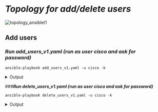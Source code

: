 
# ***Topology for add/delete users***

![topology_ansiblet1](https://user-images.githubusercontent.com/50756076/58367722-a2c46780-7ee2-11e9-83c0-2cfe1c9e01cd.jpg)

## Add users

### ***Run add_users_v1.yaml (run as user cisco and ask for password)***
```
ansible-playbook add_users_v1.yaml -u cisco -k
```
<details>
<summary>Output</summary>
<pre>

PLAY [Routers] *******************************************************************************************************************

TASK [Add users cli] *************************************************************************************************************
changed: [R10]
changed: [R4]
changed: [R1]
changed: [R7]
changed: [R2]
changed: [R3]
changed: [R8]
changed: [R5]
changed: [R9]
changed: [R6]

TASK [Show users] ****************************************************************************************************************
ok: [R10]
ok: [R1]
ok: [R7]
ok: [R4]
ok: [R2]
ok: [R8]
ok: [R3]
ok: [R5]
ok: [R9]
ok: [R6]

TASK [debug] *********************************************************************************************************************
ok: [R7] => {
    "user.stdout_lines": [
        [
            "username cisco privilege 15 secret 5 $1$JhMs$md2lzXu6XVeRCpqf7Fkxj0",
            "username krzys privilege 15 secret 5 $1$xPEr$L0/2HtroxrIx/pKhRbfQe1",
            "username maciek privilege 15 secret 5 $1$4J4C$WHvkmpho/OFJ3eejotrUE1",
            "username adam privilege 15 secret 5 $1$4kcA$9Nj/hsXSrvrRLWu47KLLQ0",
            "username ola privilege 15 secret 5 $1$C4dh$jxEbth2oaH.1NYdFf6jSl."
        ]
    ]
}
ok: [R2] => {
    "user.stdout_lines": [
        [
            "username cisco privilege 15 secret 5 $1$OM/E$VswczdJwbqvFfLcthiGaA0",
            "username krzys privilege 15 secret 5 $1$dhWR$4sIbkz011mAEcZ95KY5yY1",
            "username maciek privilege 15 secret 5 $1$F3at$LFjRc5GkhkN5yuYwiTNWA0",
            "username adam privilege 15 secret 5 $1$jGX.$H6ULOfv5PeDHvJSv1DSfZ0",
            "username ola privilege 15 secret 5 $1$CO5v$.2cfE63OjszLvUUrRSyVh."
        ]
    ]
}
ok: [R10] => {
    "user.stdout_lines": [
        [
            "username cisco privilege 15 secret 5 $1$eZ7H$Q.5UxpjUWNDKZde3mdhO/0",
            "username krzys privilege 15 secret 5 $1$EGF2$IqRapRvy1LA8kqalPSfBG/",
            "username maciek privilege 15 secret 5 $1$YEVV$5QKwo/MdKxDU2csvdp4.f.",
            "username adam privilege 15 secret 5 $1$pTnX$4Fr5UJIr8.Pby5mlJAusu0",
            "username ola privilege 15 secret 5 $1$A/P7$8vOH2txw/ZzOMB8E2/67q0"
        ]
    ]
}
ok: [R1] => {
    "user.stdout_lines": [
        [
            "username cisco privilege 15 secret 5 $1$jlv/$wuFQnbRy0H.IKbFKHMM2p0",
            "username krzys privilege 15 secret 5 $1$vHcT$mU6WY7HNauJUW5jeXkZXl1",
            "username maciek privilege 15 secret 5 $1$w/Xj$ZcO0jcYm09UDNxTHwWHSO.",
            "username adam privilege 15 secret 5 $1$91x8$Lwe5HG3kLn3qQtHorRtuX/",
            "username ola privilege 15 secret 5 $1$WP7r$h8hKRJxik41ECYNidIh/4."
        ]
    ]
}
ok: [R4] => {
    "user.stdout_lines": [
        [
            "username cisco privilege 15 secret 5 $1$DHza$H4oU0u./egj/KzgYJvr0f0",
            "username krzys privilege 15 secret 5 $1$JzHh$rTN1PWn77rvbMhe4o/hy60",
            "username maciek privilege 15 secret 5 $1$FGtj$wVh3GTqAFK0BuH5q7oTmu/",
            "username adam privilege 15 secret 5 $1$2G90$hfdh96.pkVgOuxG6cW95R1",
            "username ola privilege 15 secret 5 $1$9kH5$0r4ibC2YM6cKH4XCAAOOZ1"
        ]
    ]
}
ok: [R8] => {
    "user.stdout_lines": [
        [
            "username cisco privilege 15 secret 5 $1$yO1.$MgFUekXeDqii/gEaBn2CY.",
            "username krzys privilege 15 secret 5 $1$/3/9$1XFGPp9vKd3MfASGexNGw1",
            "username maciek privilege 15 secret 5 $1$HmUQ$AQJhqwQdh9ymMZpbQGH4E.",
            "username adam privilege 15 secret 5 $1$5n8g$e.Nu3HOqchn2k3FgdSCLS/",
            "username ola privilege 15 secret 5 $1$/OiD$/4cLoSsjluAKJ7kX2xD0S/"
        ]
    ]
}
ok: [R3] => {
    "user.stdout_lines": [
        [
            "username cisco privilege 15 secret 5 $1$HDq2$f29x7e9ll.pyz9hjX2Z780",
            "username krzys privilege 15 secret 5 $1$EAdo$BtUCQYkiB6rlzAzifdQ0Z0",
            "username maciek privilege 15 secret 5 $1$dKQq$AULAqYHwC/Jjmqe9K/W8o0",
            "username adam privilege 15 secret 5 $1$XXit$PqZtPEk1C7/z7Tb4yp.RS.",
            "username ola privilege 15 secret 5 $1$me7w$DkN1qNlWIl.7qtqzYrzXH/"
        ]
    ]
}
ok: [R9] => {
    "user.stdout_lines": [
        [
            "username cisco privilege 15 secret 5 $1$0bV9$xDMQTI4dExOAGGqgzXQlH1",
            "username krzys privilege 15 secret 5 $1$drGJ$MvMU0DBJ.q/g2YnLw/NZp/",
            "username maciek privilege 15 secret 5 $1$Lk9d$/rMwpOl67/PG5ftKXWi8B0",
            "username adam privilege 15 secret 5 $1$YPAR$CfGnkTUjCxHnEKLKNgR1B/",
            "username ola privilege 15 secret 5 $1$pERu$qTcXsylA95fgbwFPdnSn7."
        ]
    ]
}
ok: [R6] => {
    "user.stdout_lines": [
        [
            "username cisco privilege 15 secret 5 $1$THAT$mLkSL8YaedYLY9to53PCf/",
            "username krzys privilege 15 secret 5 $1$0AEa$QQgDlO9mHm3TjHXWUVah.1",
            "username maciek privilege 15 secret 5 $1$w8uw$E5auK4sjWoqsyqPkWmNn2/",
            "username adam privilege 15 secret 5 $1$HumZ$I0oFDe2mVWqrHOcHKRIYl1",
            "username ola privilege 15 secret 5 $1$.PmB$GoqzDm1Glw9B5hVgUk8He0"
        ]
    ]
}
ok: [R5] => {
    "user.stdout_lines": [
        [
            "username cisco privilege 15 secret 5 $1$/Flb$0INw3P4/rIsWgp1feJnJo/",
            "username krzys privilege 15 secret 5 $1$BEq8$rRCf2TahEv7Va1lzBcbEE1",
            "username maciek privilege 15 secret 5 $1$yrA.$8ORI7kyLX5SmReir3MYhT1",
            "username adam privilege 15 secret 5 $1$nnTH$lV8MizjLY3lJn.44l5bIV1",
            "username ola privilege 15 secret 5 $1$Q865$PdlEqmPtGvB8TKnfhkjj/1"
        ]
    ]
}

TASK [Save running-config] *******************************************************************************************************
changed: [R10]
changed: [R4]
changed: [R1]
changed: [R2]
changed: [R7]
changed: [R3]
changed: [R5]
changed: [R8]
changed: [R6]
changed: [R9]

TASK [Compare startup to running-config] *****************************************************************************************
ok: [R10]
ok: [R4]
ok: [R1]
ok: [R7]
ok: [R2]
ok: [R8]
ok: [R3]
ok: [R9]
ok: [R5]
ok: [R6]

PLAY RECAP ***********************************************************************************************************************
R1                         : ok=5    changed=2    unreachable=0    failed=0    skipped=0    rescued=0    ignored=0
R10                        : ok=5    changed=2    unreachable=0    failed=0    skipped=0    rescued=0    ignored=0
R2                         : ok=5    changed=2    unreachable=0    failed=0    skipped=0    rescued=0    ignored=0
R3                         : ok=5    changed=2    unreachable=0    failed=0    skipped=0    rescued=0    ignored=0
R4                         : ok=5    changed=2    unreachable=0    failed=0    skipped=0    rescued=0    ignored=0
R5                         : ok=5    changed=2    unreachable=0    failed=0    skipped=0    rescued=0    ignored=0
R6                         : ok=5    changed=2    unreachable=0    failed=0    skipped=0    rescued=0    ignored=0
R7                         : ok=5    changed=2    unreachable=0    failed=0    skipped=0    rescued=0    ignored=0
R8                         : ok=5    changed=2    unreachable=0    failed=0    skipped=0    rescued=0    ignored=0
R9                         : ok=5    changed=2    unreachable=0    failed=0    skipped=0    rescued=0    ignored=0

</pre>
</details>

###***Run delete_users_v1.yaml (run as user cisco and ask for password)***
```
ansible-playbook delete_users_v1.yaml -u cisco -k
```
<details>
<summary>Output</summary>
<pre>

PLAY [Routers] *******************************************************************************************************************

TASK [Delete users cli] **********************************************************************************************************
changed: [R10]
changed: [R4]
changed: [R7]
changed: [R1]
changed: [R2]
changed: [R3]
changed: [R8]
changed: [R5]
changed: [R9]
changed: [R6]

TASK [Show users] ****************************************************************************************************************
ok: [R10]
ok: [R4]
ok: [R1]
ok: [R2]
ok: [R7]
ok: [R3]
ok: [R8]
ok: [R9]
ok: [R5]
ok: [R6]

TASK [debug] *********************************************************************************************************************
ok: [R10] => {
    "user.stdout_lines": [
        [
            "username cisco privilege 15 secret 5 $1$eZ7H$Q.5UxpjUWNDKZde3mdhO/0"
        ]
    ]
}
ok: [R1] => {
    "user.stdout_lines": [
        [
            "username cisco privilege 15 secret 5 $1$jlv/$wuFQnbRy0H.IKbFKHMM2p0"
        ]
    ]
}
ok: [R7] => {
    "user.stdout_lines": [
        [
            "username cisco privilege 15 secret 5 $1$JhMs$md2lzXu6XVeRCpqf7Fkxj0"
        ]
    ]
}
ok: [R2] => {
    "user.stdout_lines": [
        [
            "username cisco privilege 15 secret 5 $1$OM/E$VswczdJwbqvFfLcthiGaA0"
        ]
    ]
}
ok: [R4] => {
    "user.stdout_lines": [
        [
            "username cisco privilege 15 secret 5 $1$DHza$H4oU0u./egj/KzgYJvr0f0"
        ]
    ]
}
ok: [R3] => {
    "user.stdout_lines": [
        [
            "username cisco privilege 15 secret 5 $1$HDq2$f29x7e9ll.pyz9hjX2Z780"
        ]
    ]
}
ok: [R8] => {
    "user.stdout_lines": [
        [
            "username cisco privilege 15 secret 5 $1$yO1.$MgFUekXeDqii/gEaBn2CY."
        ]
    ]
}
ok: [R5] => {
    "user.stdout_lines": [
        [
            "username cisco privilege 15 secret 5 $1$/Flb$0INw3P4/rIsWgp1feJnJo/"
        ]
    ]
}
ok: [R9] => {
    "user.stdout_lines": [
        [
            "username cisco privilege 15 secret 5 $1$0bV9$xDMQTI4dExOAGGqgzXQlH1"
        ]
    ]
}
ok: [R6] => {
    "user.stdout_lines": [
        [
            "username cisco privilege 15 secret 5 $1$THAT$mLkSL8YaedYLY9to53PCf/"
        ]
    ]
}

TASK [Save running-config] *******************************************************************************************************
changed: [R10]
changed: [R7]
changed: [R1]
changed: [R4]
changed: [R2]
changed: [R3]
changed: [R8]
changed: [R5]
changed: [R9]
changed: [R6]

TASK [Compare startup to running-config] *****************************************************************************************
ok: [R10]
ok: [R4]
ok: [R1]
ok: [R7]
ok: [R2]
ok: [R3]
ok: [R8]
ok: [R9]
ok: [R5]
ok: [R6]

PLAY RECAP ***********************************************************************************************************************
R1                         : ok=5    changed=2    unreachable=0    failed=0    skipped=0    rescued=0    ignored=0
R10                        : ok=5    changed=2    unreachable=0    failed=0    skipped=0    rescued=0    ignored=0
R2                         : ok=5    changed=2    unreachable=0    failed=0    skipped=0    rescued=0    ignored=0
R3                         : ok=5    changed=2    unreachable=0    failed=0    skipped=0    rescued=0    ignored=0
R4                         : ok=5    changed=2    unreachable=0    failed=0    skipped=0    rescued=0    ignored=0
R5                         : ok=5    changed=2    unreachable=0    failed=0    skipped=0    rescued=0    ignored=0
R6                         : ok=5    changed=2    unreachable=0    failed=0    skipped=0    rescued=0    ignored=0
R7                         : ok=5    changed=2    unreachable=0    failed=0    skipped=0    rescued=0    ignored=0
R8                         : ok=5    changed=2    unreachable=0    failed=0    skipped=0    rescued=0    ignored=0
R9                         : ok=5    changed=2    unreachable=0    failed=0    skipped=0    rescued=0    ignored=0

</pre>
</details>
